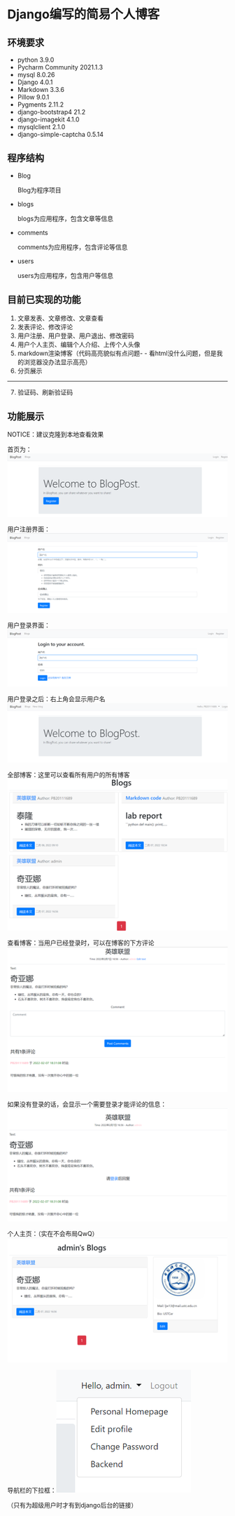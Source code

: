 # Django编写的简易个人博客 

## 环境要求

- python 3.9.0
- Pycharm Community 2021.1.3
- mysql 8.0.26
- Django 4.0.1
- Markdown 3.3.6
- Pillow 9.0.1
- Pygments 2.11.2
- django-bootstrap4 21.2
- django-imagekit 4.1.0
- mysqlclient 2.1.0
- django-simple-captcha 0.5.14

## 程序结构

- Blog

  Blog为程序项目

- blogs

  blogs为应用程序，包含文章等信息

- comments

  comments为应用程序，包含评论等信息

- users

  users为应用程序，包含用户等信息

## 目前已实现的功能

1. 文章发表、文章修改、文章查看
2. 发表评论、修改评论
3. 用户注册、用户登录、用户退出、修改密码
4. 用户个人主页、编辑个人介绍、上传个人头像
5. markdown渲染博客（代码高亮貌似有点问题- - 看html没什么问题，但是我的浏览器没办法显示高亮）
6. 分页展示

-------

7. 验证码、刷新验证码

## 功能展示

NOTICE：建议克隆到本地查看效果

首页为：<img src="images\welcome.png"/>

用户注册界面：<img src="images\register.png"/>

用户登录界面：<img src="images\login.png"/>

用户登录之后：右上角会显示用户名<img src="images\index.png"/>

全部博客：这里可以查看所有用户的所有博客<img src="images\blogs.png"/>

查看博客：当用户已经登录时，可以在博客的下方评论<img src="images\blog.png"/>

如果没有登录的话，会显示一个需要登录才能评论的信息：<img src="images\comment.png"/>

个人主页：（实在不会布局QwQ）<img src="images\homepage.png"/>

导航栏的下拉框：<img src="images\dropdown.png"/>

（只有为超级用户时才有到django后台的链接）
